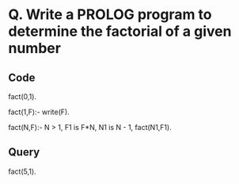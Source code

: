 # Q. Write a PROLOG program to determine the factorial of a given number

## Code

fact(0,1).

fact(1,F):-
    write(F).

fact(N,F):-
    N > 1,
    F1 is F*N,
    N1 is N - 1,
    fact(N1,F1).

## Query

fact(5,1).
